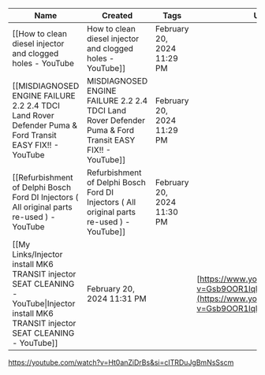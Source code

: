 
| Name                                                                                                                                      | Created                                                                                                 | Tags                       | URL                                                                                        |                                                                                            |
| ----------------------------------------------------------------------------------------------------------------------------------------- | ------------------------------------------------------------------------------------------------------- | -------------------------- | ------------------------------------------------------------------------------------------ | ------------------------------------------------------------------------------------------ |
| [[How to clean diesel injector and clogged holes - YouTube                                                                                | How to clean diesel injector and clogged holes - YouTube]]                                              | February 20, 2024 11:29 PM |                                                                                            | [https://www.youtube.com/watch?v=guYFnOMlR_k](https://www.youtube.com/watch?v=guYFnOMlR_k) |
| [[MISDIAGNOSED ENGINE FAILURE 2.2 2.4 TDCI Land Rover Defender Puma & Ford Transit EASY FIX!! - YouTube                                   | MISDIAGNOSED ENGINE FAILURE 2.2 2.4 TDCI Land Rover Defender Puma & Ford Transit EASY FIX!! - YouTube]] | February 20, 2024 11:29 PM |                                                                                            | [https://www.youtube.com/watch?v=8Oyc1ljmhyQ](https://www.youtube.com/watch?v=8Oyc1ljmhyQ) |
| [[Refurbishment of Delphi Bosch Ford DI Injectors ( All original parts re-used ) - YouTube                                                | Refurbishment of Delphi Bosch Ford DI Injectors ( All original parts re-used ) - YouTube]]              | February 20, 2024 11:30 PM |                                                                                            | [https://www.youtube.com/watch?v=IHswRP1sDL4](https://www.youtube.com/watch?v=IHswRP1sDL4) |
| [[My Links/Injector install MK6 TRANSIT injector SEAT CLEANING - YouTube\|Injector install MK6 TRANSIT injector SEAT CLEANING - YouTube]] | February 20, 2024 11:31 PM                                                                              |                            | [https://www.youtube.com/watch?v=Gsb9OOR1IqE](https://www.youtube.com/watch?v=Gsb9OOR1IqE) |                                                                                            |

https://youtube.com/watch?v=Ht0anZiDrBs&si=cITRDuJgBmNsSscm
